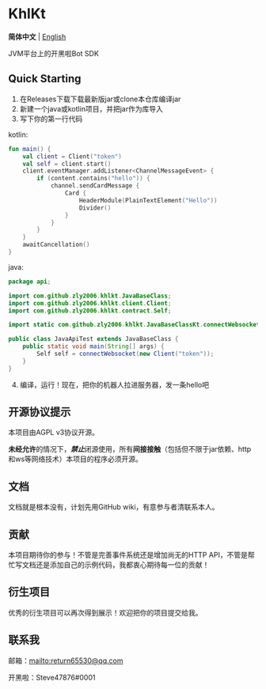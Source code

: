 # KhlKt

**简体中文** | [English](README_en.md)

JVM平台上的开黑啦Bot SDK

## Quick Starting

1. 在Releases下载下载最新版jar或clone本仓库编译jar
2. 新建一个java或kotlin项目，并把jar作为库导入
3. 写下你的第一行代码

kotlin:
```kotlin
fun main() {
    val client = Client("token")
    val self = client.start()
    client.eventManager.addListener<ChannelMessageEvent> {
        if (content.contains("hello")) {
            channel.sendCardMessage {
                Card {
                    HeaderModule(PlainTextElement("Hello"))
                    Divider()
                }
            }
        }
    }
    awaitCancellation()
}
```
java:
```java
package api;

import com.github.zly2006.khlkt.JavaBaseClass;
import com.github.zly2006.khlkt.client.Client;
import com.github.zly2006.khlkt.contract.Self;

import static com.github.zly2006.khlkt.JavaBaseClassKt.connectWebsocket;

public class JavaApiTest extends JavaBaseClass {
    public static void main(String[] args) {
        Self self = connectWebsocket(new Client("token"));
    }
}
```
4. 编译，运行！现在，把你的机器人拉进服务器，发一条hello吧

## 开源协议提示

本项目由AGPL v3协议开源。

**未经允许**的情况下，***禁止***闭源使用，所有**间接接触**（包括但不限于jar依赖、http和ws等网络技术）本项目的程序必须开源。

## 文档

文档就是根本没有，计划先用GitHub wiki，有意参与者清联系本人。

## 贡献

本项目期待你的参与！不管是完善事件系统还是增加尚无的HTTP API，不管是帮忙写文档还是添加自己的示例代码，我都衷心期待每一位的贡献！

## 衍生项目

优秀的衍生项目可以再次得到展示！欢迎把你的项目提交给我。

## 联系我

邮箱：<mailto:return65530@qq.com>

开黑啦：Steve47876#0001